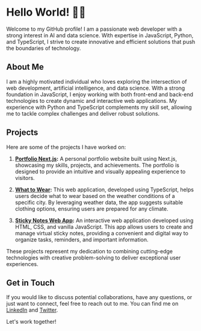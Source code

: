 # Hello World! 👋🏻

Welcome to my GitHub profile! I am a passionate web developer with a strong interest in AI and data science. With expertise in JavaScript, Python, and TypeScript, I strive to create innovative and efficient solutions that push the boundaries of technology.

## About Me
I am a highly motivated individual who loves exploring the intersection of web development, artificial intelligence, and data science. With a strong foundation in JavaScript, I enjoy working with both front-end and back-end technologies to create dynamic and interactive web applications. My experience with Python and TypeScript complements my skill set, allowing me to tackle complex challenges and deliver robust solutions.

## Projects
Here are some of the projects I have worked on:

1. **[Portfolio Next.js](https://github.com/FreitasGilberto/portfolio-next):** A personal portfolio website built using Next.js, showcasing my skills, projects, and achievements. The portfolio is designed to provide an intuitive and visually appealing experience to visitors.

2. **[What to Wear](https://github.com/FreitasGilberto/what-to-wear):** This web application, developed using TypeScript, helps users decide what to wear based on the weather conditions of a specific city. By leveraging weather data, the app suggests suitable clothing options, ensuring users are prepared for any climate.

3. **[Sticky Notes Web App](https://github.com/FreitasGilberto/sticky-notes):** An interactive web application developed using HTML, CSS, and vanilla JavaScript. This app allows users to create and manage virtual sticky notes, providing a convenient and digital way to organize tasks, reminders, and important information.

These projects represent my dedication to combining cutting-edge technologies with creative problem-solving to deliver exceptional user experiences.

## Get in Touch
If you would like to discuss potential collaborations, have any questions, or just want to connect, feel free to reach out to me. You can find me on [LinkedIn](https://www.linkedin.com/in/gilberto-freitas/) and [Twitter](https://twitter.com/freitasbernaez).

Let's work together!
